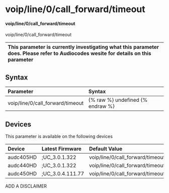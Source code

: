 ﻿---
description: voip/line/0/call_forward/timeout
search: false
---

# voip/line/0/call_forward/timeout

#### voip/line/0/call_forward/timeout

voip/line/0/call_forward/timeout


| This parameter is currently investigating what this parameter does. Please refer to Audiocodes wesite for details on this parameter | 
| :--- |

## Syntax
| Parameter | Syntax |
| :--- | :--- |
|voip/line/0/call_forward/timeout | {% raw %} undefined {% endraw %}|

## Devices
This parameter is available on the following devices

| Device | Latest Firmware | Default Value |
|:---|:---|:---|
| audc405HD | ;UC_3.0.1.322 | voip/line/0/call_forward/timeout=6 
| audc440HD | ;UC_3.0.1.322 | voip/line/0/call_forward/timeout=6 
| audc450HD | ;UC_3.0.4.111.77 | voip/line/0/call_forward/timeout=6 

ADD A DISCLAIMER
